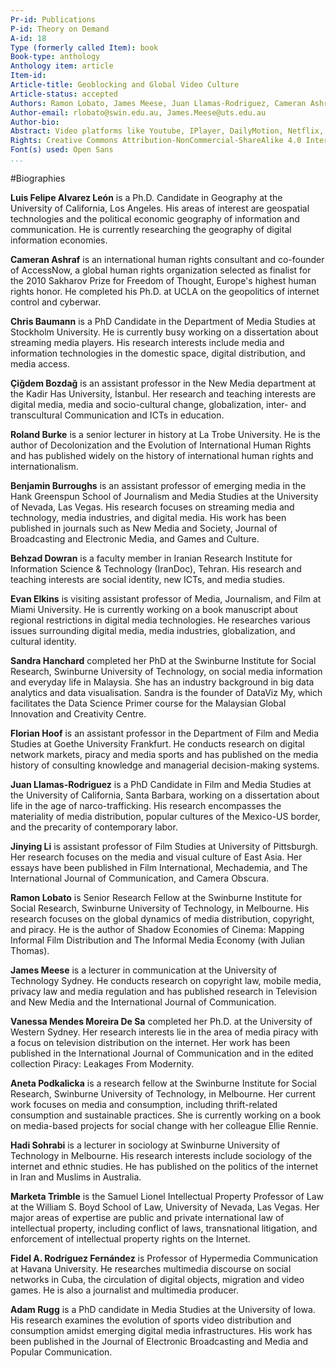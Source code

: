 ```yaml
---
Pr-id: Publications
P-id: Theory on Demand
A-id: 18
Type (formerly called Item): book 
Book-type: anthology
Anthology item: article
Item-id: 
Article-title: Geoblocking and Global Video Culture
Article-status: accepted
Authors: Ramon Lobato, James Meese, Juan Llamas-Rodriguez, Cameran Ashraf, Marketa Trimble, Adam Rugg, Florian Hoof, Roland Burke, Jinying Li, Çiğdem Bozdağ, Chris Baumann, Aneta Podkalicka, Chris Baumann, Sandra Hanchard, Vanessa Mendes Moreira de Sa, Hadi Sohrabi, Fidel Alejandro Rodriguez, Evan Elkins.
Author-email: rlobato@swin.edu.au, James.Meese@uts.edu.au
Author-bio:
Abstract: Video platforms like Youtube, IPlayer, DailyMotion, Netflix, Periscope and Youku use geoblocking to filter international audiences. Geoblocking and Global Video Culture examines the geography of video streaming across different cultures. Studying the linkages between various blocking and circumvention practices and the tactics people use to get around them. The research decodes the approach to geoblocking in various countries like China, Iran, Malaysia, Turkey, Cuba, Brazil, USA, Sweden and Australia, by analyzing how different users negotiate geoblocking and internet filtering controls. This collection of essays offer a series of distinctive stories about this fast-changing and complex issue. Keywords:internet censorship, copyright, Institute of Network Cultures, video distribution, public sphere, proxy filtering, P2P file-sharing, territorialisation, geographies of control, surveillance, VPN, connectivity, anonymity, IP-address, digital infrastructure, USA, China, Sweden, Turkey, Australia, Malaysia, Brazil, Iran, Cuba, piracy, privacy, streaming aggregation platforms, mobile video culture, authorized and unauthorized channels, site-blocking, circumvention practices 
Rights: Creative Commons Attribution-NonCommercial-ShareAlike 4.0 International (CC-BY-NC-SA 4.0)
Font(s) used: Open Sans
...
```



#Biographies**Luis Felipe Alvarez León** is a Ph.D. Candidate in Geography at the University of California, Los Angeles. His areas of interest are geospatial technologies and the political economic geography of information and communication. He is currently researching the geography of digital information economies. **Cameran Ashraf** is an international human rights consultant and co-founder of AccessNow, a global human rights organization selected as finalist for the 2010 Sakharov Prize for Freedom of Thought, Europe's highest human rights honor. He completed his Ph.D. at UCLA on the geopolitics of internet control and cyberwar.**Chris Baumann** is a PhD Candidate in the Department of Media Studies at Stockholm University. He is currently busy working on a dissertation about streaming media players. His research interests include media and information technologies in the domestic space, digital distribution, and media access.**Çiğdem Bozdağ** is an assistant professor in the New Media department at the Kadir Has University, İstanbul. Her research and teaching interests are digital media, media and socio-cultural change, globalization, inter- and transcultural Communication and ICTs in education.**Roland Burke** is a senior lecturer in history at La Trobe University.  He is the author of Decolonization and the Evolution of International Human Rights and has published widely on the history of international human rights and internationalism.  **Benjamin Burroughs** is an assistant professor of emerging media in the Hank Greenspun School of Journalism and Media Studies at the University of Nevada, Las Vegas. His research focuses on streaming media and technology, media industries, and digital media. His work has been published in journals such as New Media and Society, Journal of Broadcasting and Electronic Media, and Games and Culture.**Behzad Dowran** is a faculty member in Iranian Research Institute for Information Science & Technology (IranDoc), Tehran. His research and teaching interests are social identity, new ICTs, and media studies. **Evan Elkins** is visiting assistant professor of Media, Journalism, and Film at Miami University. He is currently working on a book manuscript about regional restrictions in digital media technologies. He researches various issues surrounding digital media, media industries, globalization, and cultural identity.**Sandra Hanchard** completed her PhD at the Swinburne Institute for Social Research, Swinburne University of Technology, on social media information and everyday life in Malaysia. She has an industry background in big data analytics and data visualisation. Sandra is the founder of DataViz My, which facilitates the Data Science Primer course for the Malaysian Global Innovation and Creativity Centre.**Florian Hoof** is an assistant professor in the Department of Film and Media Studies at Goethe University Frankfurt. He conducts research on digital network markets, piracy and media sports and has published on the media history of consulting knowledge and managerial decision-making systems.**Juan Llamas-Rodriguez** is a PhD Candidate in Film and Media Studies at the University of California, Santa Barbara, working on a dissertation about life in the age of narco-trafficking. His research encompasses the materiality of media distribution, popular cultures of the Mexico-US border, and the precarity of contemporary labor.**Jinying Li** is assistant professor of Film Studies at University of Pittsburgh. Her research focuses on the media and visual culture of East Asia. Her essays have been published in Film International, Mechademia, and The International Journal of Communication, and Camera Obscura. **Ramon Lobato** is Senior Research Fellow at the Swinburne Institute for Social Research, Swinburne University of Technology, in Melbourne. His research focuses on the global dynamics of media distribution, copyright, and piracy. He is the author of Shadow Economies of Cinema: Mapping Informal Film Distribution and The Informal Media Economy (with Julian Thomas).**James Meese** is a lecturer in communication at the University of Technology Sydney. He conducts research on copyright law, mobile media, privacy law and media regulation and has published research in Television and New Media and the International Journal of Communication. **Vanessa Mendes Moreira De Sa** completed her Ph.D. at the University of Western Sydney. Her research interests lie in the area of media piracy with a focus on television distribution on the internet. Her work has been published in the International Journal of Communication and in the edited collection Piracy: Leakages From Modernity.**Aneta Podkalicka** is a research fellow at the Swinburne Institute for Social Research, Swinburne University of Technology, in Melbourne. Her current work focuses on media and consumption, including thrift-related consumption and sustainable practices. She is currently working on a book on media-based projects for social change with her colleague Ellie Rennie.**Hadi Sohrabi** is a lecturer in sociology at Swinburne University of Technology in Melbourne. His research interests include sociology of the internet and ethnic studies. He has published on the politics of the internet in Iran and Muslims in Australia. **Marketa Trimble** is the Samuel Lionel Intellectual Property Professor of Law at the William S. Boyd School of Law, University of Nevada, Las Vegas. Her major areas of expertise are public and private international law of intellectual property, including conflict of laws, transnational litigation, and enforcement of intellectual property rights on the Internet. **Fidel A. Rodríguez Fernández** is Professor of Hypermedia Communication at Havana University. He researches multimedia discourse on social networks in Cuba, the circulation of digital objects, migration and video games. He is also a journalist and multimedia producer.**Adam Rugg** is a PhD candidate in Media Studies at the University of Iowa. His research examines the evolution of sports video distribution and consumption amidst emerging digital media infrastructures. His work has been published in the Journal of Electronic Broadcasting and Media and Popular Communication. 